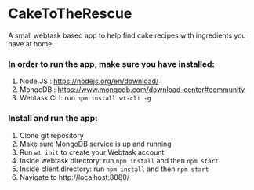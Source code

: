 # CakeToTheRescue
A small webtask based app to help find cake recipes with ingredients you have at home

### In order to run the app, make sure you have installed:
1. Node.JS : https://nodejs.org/en/download/
2. MongeDB : https://www.mongodb.com/download-center#community
3. Webtask CLI: run `npm install wt-cli -g`

### Install and run the app:
1. Clone git repository
2. Make sure MongoDB service is up and running
3. Run `wt init` to create your Webtask account
4. Inside webtask directory: run `npm install` and then `npm start`
5. Inside client directory: run `npm install` and then `npm start`
6. Navigate to http://localhost:8080/
